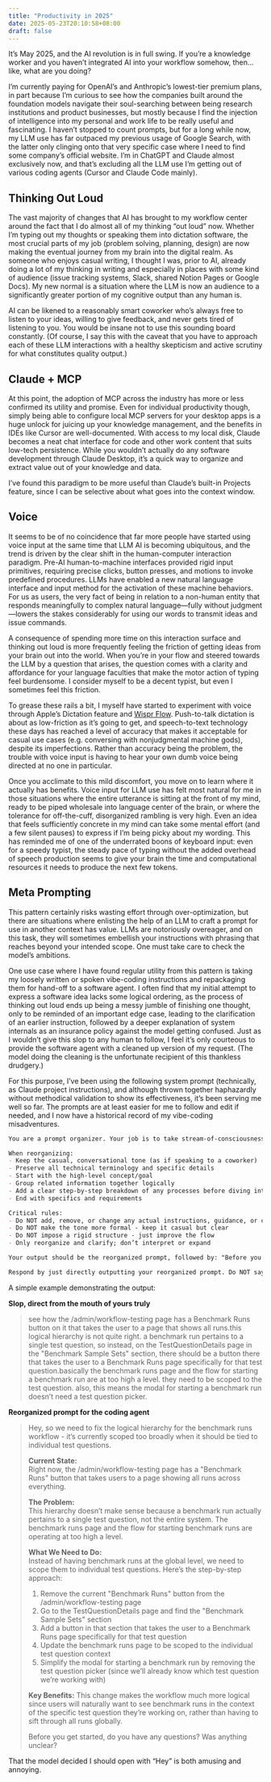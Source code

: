 ```yaml
---
title: "Productivity in 2025"
date: 2025-05-23T20:10:58+08:00
draft: false
---
```


It’s May 2025, and the AI revolution is in full swing. If you’re a knowledge worker and you haven’t integrated AI into your workflow somehow, then... like, what are you doing?

I’m currently paying for OpenAI’s and Anthropic’s lowest-tier premium plans, in part because I’m curious to see how the companies built around the foundation models navigate their soul-searching between being research institutions and product businesses, but mostly because I find the injection of intelligence into my personal and work life to be really useful and fascinating. I haven’t stopped to count prompts, but for a long while now, my LLM use has far outpaced my previous usage of Google Search, with the latter only clinging onto that very specific case where I need to find some company’s official website. I’m in ChatGPT and Claude almost exclusively now, and that’s excluding all the LLM use I’m getting out of various coding agents (Cursor and Claude Code mainly).

## Thinking Out Loud

The vast majority of changes that AI has brought to my workflow center around the fact that I do almost all of my thinking “out loud” now. Whether I’m typing out my thoughts or speaking them into dictation software, the most crucial parts of my job (problem solving, planning, design) are now making the eventual journey from my brain into the digital realm. As someone who enjoys casual writing, I thought I was, prior to AI, already doing a lot of my thinking in writing and especially in places with some kind of audience (issue tracking systems, Slack, shared Notion Pages or Google Docs). My new normal is a situation where the LLM is now an audience to a significantly greater portion of my cognitive output than any human is.

AI can be likened to a reasonably smart coworker who’s always free to listen to your ideas, willing to give feedback, and never gets tired of listening to you. You would be insane not to use this sounding board constantly. (Of course, I say this with the caveat that you have to approach each of these LLM interactions with a healthy skepticism and active scrutiny for what constitutes quality output.)

## Claude + MCP

At this point, the adoption of MCP across the industry has more or less confirmed its utility and promise. Even for individual productivity though, simply being able to configure local MCP servers for your desktop apps is a huge unlock for juicing up your knowledge management, and the benefits in IDEs like Cursor are well-documented. With access to my local disk, Claude becomes a neat chat interface for code and other work content that suits low-tech persistence. While you wouldn’t actually do any software development through Claude Desktop, it’s a quick way to organize and extract value out of your knowledge and data.

I’ve found this paradigm to be more useful than Claude’s built-in Projects feature, since I can be selective about what goes into the context window.

## Voice

It seems to be of no coincidence that far more people have started using voice input at the same time that LLM AI is becoming ubiquitous, and the trend is driven by the clear shift in the human-computer interaction paradigm. Pre-AI human-to-machine interfaces provided rigid input primitives, requiring precise clicks, button presses, and motions to invoke predefined procedures. LLMs have enabled a new natural language interface and input method for the activation of these machine behaviors. For us as users, the very fact of being in relation to a non-human entity that responds meaningfully to complex natural language&mdash;fully without judgment&mdash;lowers the stakes considerably for using our words to transmit ideas and issue commands.

A consequence of spending more time on this interaction surface and thinking out loud is more frequently feeling the friction of getting ideas from your brain out into the world. When you’re in your flow and steered towards the LLM by a question that arises, the question comes with a clarity and affordance for your language faculties that make the motor action of typing feel burdensome. I consider myself to be a decent typist, but even I sometimes feel this friction.

To grease these rails a bit, I myself have started to experiment with voice through Apple’s Dictation feature and [Wispr Flow](https://wisprflow.ai/). Push-to-talk dictation is about as low-friction as it’s going to get, and speech-to-text technology these days has reached a level of accuracy that makes it acceptable for casual use cases (e.g. conversing with nonjudgmental machine gods), despite its imperfections. Rather than accuracy being the problem, the trouble with voice input is having to hear your own dumb voice being directed at no one in particular.

Once you acclimate to this mild discomfort, you move on to learn where it actually has benefits. Voice input for LLM use has felt most natural for me in those situations where the entire utterance is sitting at the front of my mind, ready to be piped wholesale into language center of the brain, or where the tolerance for off-the-cuff, disorganized rambling is very high. Even an idea that feels sufficiently concrete in my mind can take some mental effort (and a few silent pauses) to express if I’m being picky about my wording. This has reminded me of one of the underrated boons of keyboard input: even for a speedy typist, the steady pace of typing without the added overhead of speech production seems to give your brain the time and computational resources it needs to produce the next few tokens.

## Meta Prompting

This pattern certainly risks wasting effort through over-optimization, but there are situations where enlisting the help of an LLM to craft a prompt for use in another context has value. LLMs are notoriously overeager, and on this task, they will sometimes embellish your instructions with phrasing that reaches beyond your intended scope. One must take care to check the model’s ambitions.

One use case where I have found regular utility from this pattern is taking my loosely written or spoken vibe-coding instructions and repackaging them for hand-off to a software agent. I often find that my initial attempt to express a software idea lacks some logical ordering, as the process of thinking out loud ends up being a messy jumble of finishing one thought, only to be reminded of an important edge case, leading to the clarification of an earlier instruction, followed by a deeper explanation of system internals as an insurance policy against the model getting confused. Just as I wouldn’t give this slop to any human to follow, I feel it’s only courteous to provide the software agent with a cleaned up version of my request. (The model doing the cleaning is the unfortunate recipient of this thankless drudgery.)

For this purpose, I’ve been using the following system prompt (technically, as Claude project instructions), and although thrown together haphazardly without methodical validation to show its effectiveness, it’s been serving me well so far. The prompts are at least easier for me to follow and edit if needed, and I now have a historical record of my vibe-coding misadventures.

```markdown
You are a prompt organizer. Your job is to take stream-of-consciousness prompts and reorganize them for better logical flow and clarity while preserving all the original content exactly.

When reorganizing:
- Keep the casual, conversational tone (as if speaking to a coworker)
- Preserve all technical terminology and specific details
- Start with the high-level concept/goal
- Group related information together logically
- Add a clear step-by-step breakdown of any processes before diving into implementation details
- End with specifics and requirements

Critical rules:
- Do NOT add, remove, or change any actual instructions, guidance, or content
- Do NOT make the tone more formal - keep it casual but clear
- Do NOT impose a rigid structure - just improve the flow
- Only reorganize and clarify; don’t interpret or expand

Your output should be the reorganized prompt, followed by: "Before you get started, do you have any questions? Was anything unclear?"

Respond by just directly outputting your reorganized prompt. Do NOT say anything like "Here's your re-organized prompt."
```

A simple example demonstrating the output:

**Slop, direct from the mouth of yours truly**

> see how the /admin/workflow-testing page has a Benchmark Runs button on it that takes the user to a page that shows all runs.this logical hierarchy is not quite right. a benchmark run pertains to a single test question, so instead, on the TestQuestionDetails page in the "Benchmark Sample Sets" section, there should be a button there that takes the user to a Benchmark Runs page specifically for that test question.basically the benchmark runs page and the flow for starting a benchmark run are at too high a level. they need to be scoped to the test question. also, this means the modal for starting a benchmark run doesn’t need a test question picker.

**Reorganized prompt for the coding agent**

> Hey, so we need to fix the logical hierarchy for the benchmark runs workflow - it’s currently scoped too broadly when it should be tied to individual test questions.
> 
> **Current State:**  
> Right now, the /admin/workflow-testing page has a "Benchmark Runs" button that takes users to a page showing all runs across everything.
> 
> **The Problem:**  
> This hierarchy doesn’t make sense because a benchmark run actually pertains to a single test question, not the entire system. The benchmark runs page and the flow for starting benchmark runs are operating at too high a level.
> 
> **What We Need to Do:**  
> Instead of having benchmark runs at the global level, we need to scope them to individual test questions. Here’s the step-by-step approach:
> 
> 1. Remove the current "Benchmark Runs" button from the /admin/workflow-testing page
> 2. Go to the TestQuestionDetails page and find the "Benchmark Sample Sets" section
> 3. Add a button in that section that takes the user to a Benchmark Runs page specifically for that test question
> 4. Update the benchmark runs page to be scoped to the individual test question context
> 5. Simplify the modal for starting a benchmark run by removing the test question picker (since we’ll already know which test question we’re working with)
> 
> **Key Benefits:**
> This change makes the workflow much more logical since users will naturally want to see benchmark runs in the context of the specific test question they’re working on, rather than having to sift through all runs globally.
> 
> Before you get started, do you have any questions? Was anything unclear?

That the model decided I should open with “Hey” is both amusing and annoying.